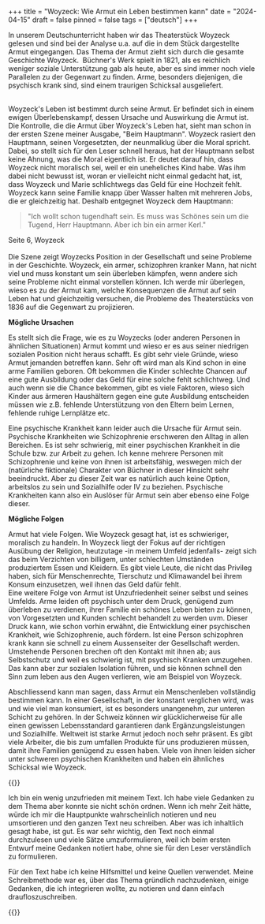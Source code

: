 +++
title = "Woyzeck: Wie Armut ein Leben bestimmen kann"
date = "2024-04-15"
draft = false
pinned = false
tags = ["deutsch"]
+++
<!--StartFragment-->

In unserem Deutschunterricht haben wir das Theaterstück Woyzeck gelesen und sind bei der Analyse u.a. auf die in dem Stück dargestellte Armut eingegangen. Das Thema der Armut zieht sich durch die gesamte Geschichte Woyzeck.  Büchner's Werk spielt in 1821, als es reichlich weniger soziale Unterstützung gab als heute, aber es sind immer noch viele Parallelen zu der Gegenwart zu finden. Arme, besonders diejenigen, die psychisch krank sind, sind einem traurigen Schicksal ausgeliefert.

\
Woyzeck's Leben ist bestimmt durch seine Armut. Er befindet sich in einem ewigen Überlebenskampf, dessen Ursache und Auswirkung die Armut ist. Die Kontrolle, die die Armut über Woyzeck's Leben hat, sieht man schon in der ersten Szene meiner Ausgabe, "Beim Hauptmann". Woyzeck rasiert den Hauptmann, seinen Vorgesetzten, der neunmalklug über die Moral spricht. Dabei, so stellt sich für den Leser schnell heraus, hat der Hauptmann selbst keine Ahnung, was die Moral eigentlich ist. Er deutet darauf hin, dass Woyzeck nicht moralisch sei, weil er ein uneheliches Kind habe. Was ihm dabei nicht bewusst ist, woran er vielleicht nicht einmal gedacht hat, ist, dass Woyzeck und Marie schlichtwegs das Geld für eine Hochzeit fehlt. Woyzeck kann seine Familie knapp über Wasser halten mit mehreren Jobs, die er gleichzeitig hat. Deshalb entgegnet Woyzeck dem Hauptmann:

> "Ich wollt schon tugendhaft sein. Es muss was Schönes sein um die Tugend, Herr Hauptmann. Aber ich bin ein armer Kerl." 

Seite 6, Woyzeck\
\
Die Szene zeigt Woyzecks Position in der Gesellschaft und seine Probleme in der Geschichte. Woyzeck, ein armer, schizophren kranker Mann, hat nicht viel und muss konstant um sein überleben kämpfen, wenn andere sich seine Probleme nicht einmal vorstellen können. Ich werde mir überlegen, wieso es zu der Armut kam, welche Konsequenzen die Armut auf sein Leben hat und gleichzeitig versuchen, die Probleme des Theaterstücks von 1836 auf die Gegenwart zu projizieren. 

**Mögliche Ursachen**

Es stellt sich die Frage, wie es zu Woyzecks (oder anderen Personen in ähnlichen Situationen) Armut kommt und wieso er es aus seiner niedrigen sozialen Position nicht heraus schafft. Es gibt sehr viele Gründe, wieso Armut jemanden betreffen kann. Sehr oft wird man als Kind schon in eine arme Familien geboren. Oft bekommen die Kinder schlechte Chancen auf eine gute Ausbildung oder das Geld für eine solche fehlt schlichtweg. Und auch wenn sie die Chance bekommen, gibt es viele Faktoren, wieso sich Kinder aus ärmeren Haushältern gegen eine gute Ausbildung entscheiden müssen wie z.B. fehlende Unterstützung von den Eltern beim Lernen, fehlende ruhige Lernplätze etc.

Eine psychische Krankheit kann leider auch die Ursache für Armut sein. Psychische Krankheiten wie Schizophrenie erschweren den Alltag in allen Bereichen. Es ist sehr schwierig, mit einer psychischen Krankheit in die Schule bzw. zur Arbeit zu gehen. Ich kenne mehrere Personen mit Schizophrenie und keine von ihnen ist arbeitsfähig, weswegen mich der (natürliche fiktionale) Charakter von Büchner in dieser Hinsicht sehr beeindruckt. Aber zu dieser Zeit war es natürlich auch keine Option, arbeitslos zu sein und Sozialhilfe oder IV zu beziehen. Psychische Krankheiten kann also ein Auslöser für Armut sein aber ebenso eine Folge dieser. 

**Mögliche Folgen**

Armut hat viele Folgen. Wie Woyzeck gesagt hat, ist es schwieriger, moralisch zu handeln. In Woyzeck liegt der Fokus auf der richtigen Ausübung der Religion, heutzutage -in meinem Umfeld jedenfalls- zeigt sich das beim Verzichten von billigem, unter schlechten Umständen produziertem Essen und Kleidern. Es gibt viele Leute, die nicht das Privileg haben, sich für Menschenrechte, Tierschutz und Klimawandel bei ihrem Konsum einzusetzen, weil ihnen das Geld dafür fehlt.\
Eine weitere Folge von Armut ist Unzufriedenheit seiner selbst und seines Umfelds. Arme leiden oft psychisch unter dem Druck, genügend zum überleben zu verdienen, ihrer Familie ein schönes Leben bieten zu können, von Vorgesetzten und Kunden schlecht behandelt zu werden uvm. Dieser Druck kann, wie schon vorhin erwähnt, die Entwicklung einer psychischen Krankheit, wie Schizophrenie, auch fördern. Ist eine Person schizophren krank kann sie schnell zu einem Aussenseiter der Gesellschaft werden. Umstehende Personen brechen oft den Kontakt mit ihnen ab; aus Selbstschutz und weil es schwierig ist, mit psychisch Kranken umzugehen. Das kann aber zur sozialen Isolation führen, und sie können schnell den Sinn zum leben aus den Augen verlieren, wie am Beispiel von Woyzeck.

Abschliessend kann man sagen, dass Armut ein Menschenleben vollständig bestimmen kann. In einer Gesellschaft, in der konstant verglichen wird, was und wie viel man konsumiert, ist es besonders unangenehm, zur unteren Schicht zu gehören. In der Schweiz können wir glücklicherweise für alle einen gewissen Lebensstandard garantieren dank Ergänzungsleistungen und Sozialhilfe. Weltweit ist starke Armut jedoch noch sehr präsent. Es gibt viele Arbeiter, die bis zum umfallen Produkte für uns produzieren müssen, damit ihre Familien genügend zu essen haben. Viele von ihnen leiden sicher unter schweren psychischen Krankheiten und haben ein ähnliches Schicksal wie Woyzeck. 

<!--EndFragment-->

{{<box>}}

Ich bin ein wenig unzufrieden mit meinem Text. Ich habe viele Gedanken zu dem Thema aber konnte sie nicht schön ordnen. Wenn ich mehr Zeit hätte, würde ich mir die Hauptpunkte wahrscheinlich notieren und neu umsortieren und den ganzen Text neu schreiben. Aber was ich inhaltlich gesagt habe, ist gut. Es war sehr wichtig, den Text noch einmal durchzulesen und viele Sätze umzuformulieren, weil ich beim ersten Entwurf meine Gedanken notiert habe, ohne sie für den Leser verständlich zu formulieren.

Für den Text habe ich keine Hilfsmittel und keine Quellen verwendet. Meine Schreibmethode war es, über das Thema gründlich nachzudenken, einige Gedanken, die ich integrieren wollte, zu notieren und dann einfach draufloszuschreiben. 

{{</box>}}
